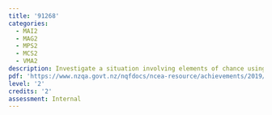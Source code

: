 ```yaml
---
title: '91268'
categories:
  - MAI2
  - MAG2
  - MPS2
  - MCS2
  - VMA2
description: Investigate a situation involving elements of chance using a simulation
pdf: 'https://www.nzqa.govt.nz/nqfdocs/ncea-resource/achievements/2019/as91268.pdf'
level: '2'
credits: '2'
assessment: Internal
---
```


